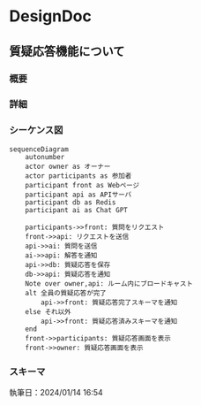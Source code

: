 # DesignDoc

## 質疑応答機能について

### 概要

### 詳細

### シーケンス図

```mermaid
sequenceDiagram
    autonumber
    actor owner as オーナー
    actor participants as 参加者
    participant front as Webページ
    participant api as APIサーバ
    participant db as Redis
    participant ai as Chat GPT

    participants->>front: 質問をリクエスト
    front->>api: リクエストを送信
    api->>ai: 質問を送信
    ai->>api: 解答を通知
    api->>db: 質疑応答を保存
    db->>api: 質疑応答を通知
    Note over owner,api: ルーム内にブロードキャスト
    alt 全員の質疑応答が完了
        api->>front: 質疑応答完了スキーマを通知
    else それ以外
        api->>front: 質疑応答済みスキーマを通知
    end
    front->>participants: 質疑応答画面を表示
    front->>owner: 質疑応答画面を表示
```

### スキーマ

執筆日：2024/01/14 16:54
